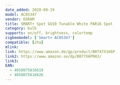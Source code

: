 ```yaml
---
date_added: 2020-09-19
model: AC05347
vendor: OSRAM
title: SMART+ Spot GU10 Tunable White PAR16 Spot
category: bulb
supports: on/off, brightness, colortemp
zigbeemodel: ['Smart+ AC05347']
compatible: [zha]
mlink: 
link: https://www.amazon.de/gp/product/B0747X166P
link2: https://www.amazon.se/dp/B077X6PRHJ/
link3: 
EAN: 
  - 4058075816619
  - 4058075816626
---
```

